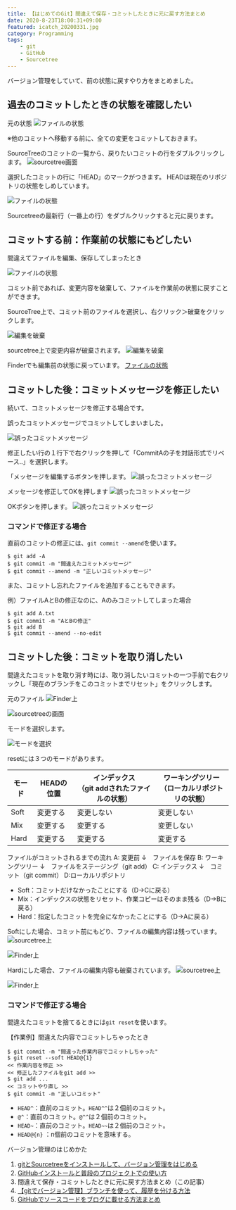 ```yaml
---
title: 【はじめてのGit】間違えて保存・コミットしたときに元に戻す方法まとめ
date: 2020-8-23T18:00:31+09:00
featured: icatch_20200331.jpg
category: Programming
tags:
    - git
    - GitHub
    - Sourcetree
---
```


バージョン管理をしていて、前の状態に戻すやり方をまとめました。

## 過去のコミットしたときの状態を確認したい

元の状態
![ファイルの状態](ss-git-01.jpg)

※他のコミットへ移動する前に、全ての変更をコミットしておきます。

SourceTreeのコミットの一覧から、戻りたいコミットの行をダブルクリックします。
![sourcetree画面](ss-git-02.jpg)

選択したコミットの行に「HEAD」のマークがつきます。
HEADは現在のリポジトリの状態をしめしています。

![ファイルの状態](ss-git-03.jpg)

Sourcetreeの最新行（一番上の行）をダブルクリックすると元に戻ります。

## コミットする前：作業前の状態にもどしたい

間違えてファイルを編集、保存してしまったとき

![ファイルの状態](ss-git-04.jpg)

コミット前であれば、変更内容を破棄して、ファイルを作業前の状態に戻すことができます。

SourceTree上で、コミット前のファイルを選択し、右クリック＞破棄をクリックします。

![編集を破棄](ss-git-05.jpg)

sourcetree上で変更内容が破棄されます。
![編集を破棄](ss-git-05.jpg)

Finderでも編集前の状態に戻っています。
[ファイルの状態](ss-git-01.jpg)

## コミットした後：コミットメッセージを修正したい

続いて、コミットメッセージを修正する場合です。

誤ったコミットメッセージでコミットしてしまいました。

![誤ったコミットメッセージ](ss-git-07.jpg)

修正したい行の１行下で右クリックを押して「CommitAの子を対話形式でリベース‥」を選択します。

「メッセージを編集するボタンを押します。
![誤ったコミットメッセージ](ss-git-09.jpg)

メッセージを修正してOKを押します
![誤ったコミットメッセージ](ss-git-10.jpg)

OKボタンを押します。
![誤ったコミットメッセージ](ss-git-11.jpg)

### コマンドで修正する場合

直前のコミットの修正には、`git commit --amend`を使います。
```
$ git add -A
$ git commit -m "間違えたコミットメッセージ"
$ git commit --amend -m "正しいコミットメッセージ"
```

また、コミットし忘れたファイルを追加することもできます。

例）ファイルAとBの修正なのに、Aのみコミットしてしまった場合

```
$ git add A.txt
$ git commit -m "AとBの修正"
$ git add B
$ git commit --amend --no-edit
```

## コミットした後：コミットを取り消したい

間違えたコミットを取り消す時には、取り消したいコミットの一つ手前で右クリックし「現在のブランチをこのコミットまでリセット」をクリックします。

元のファイル
![Finder上](ss-git-reset-04.jpg)

![sourcetreeの画面](ss-git-reset-01.jpg)

モードを選択します。

![モードを選択](ss-git-reset-02.jpg)

resetには３つのモードがあります。

| モード | HEADの位置 | インデックス<br />（git addされたファイルの状態） | ワーキングツリー<br />（ローカルリポジトリの状態） |
| ---- | ---- | ---- | ---- |
| Soft | 変更する | 変更しない | 変更しない |
| Mix | 変更する | 変更する | 変更しない |
| Hard | 変更する | 変更する | 変更する |

ファイルがコミットされるまでの流れ
A: 変更前
↓　ファイルを保存
B: ワーキングツリー
↓　ファイルをステージング（git add）
C: インデックス
↓　コミット（git commit）
D:ローカルリポジトリ

* Soft：コミットだけなかったことにする（D→Cに戻る）
* Mix：インデックスの状態をリセット、作業コピーはそのまま残る（D→Bに戻る）
* Hard：指定したコミットを完全になかったことにする（D→Aに戻る）

Softにした場合、コミット前にもどり、ファイルの編集内容は残っています。
![sourcetree上](ss-git-reset-03.jpg)

![Finder上](ss-git-reset-04.jpg)

Hardにした場合、ファイルの編集内容も破棄されています。
![sourcetree上](ss-git-reset-05.jpg)

![Finder上](ss-git-reset-06.jpg)

### コマンドで修正する場合

間違えたコミットを捨てるときには`git reset`を使います。

【作業例】間違えた内容でコミットしちゃったとき
```
$ git commit -m "間違った作業内容でコミットしちゃった"
$ git reset --soft HEAD@{1}
<< 作業内容を修正 >>
<< 修正したファイルをgit add >>
$ git add ...
<< コミットやり直し >>
$ git commit -m "正しいコミット"
```

* `HEAD^`：直前のコミット。`HEAD^^`は２個前のコミット。
* `@^`：直前のコミット。`@^^`は２個前のコミット。
* `HEAD~`：直前のコミット。`HEAD~~`は２個前のコミット。
* `HEAD@{n}` ：n個前のコミットを意味する。

<div class="related-posts">
    <span>バージョン管理のはじめかた</span>

1. [gitとSourcetreeをインストールして、バージョン管理をはじめる](/install-sourcetree/)
2. [GitHubインストールと普段のプロジェクトでの使い方](/git-install/)
3. 間違えて保存・コミットしたときに元に戻す方法まとめ（この記事）
4. [【gitでバージョン管理】ブランチを使って、履歴を分ける方法](/git-branch/)
5. [GitHubでソースコードをブログに載せる方法まとめ](/github-gist-wordpress/)

</div>